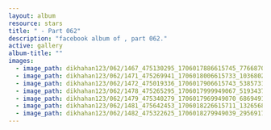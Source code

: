 ```yaml
---
layout: album
resource: stars
title: " - Part 062"
description: "facebook album of , part 062."
active: gallery
album-title: ""
images:
  - image_path: dikhahan123/062/1467_475130295_1706017886615745_7766870601484473850_n.jpg
  - image_path: dikhahan123/062/1471_475269941_1706018006615733_1036802566329782175_n.jpg
  - image_path: dikhahan123/062/1472_475019336_1706017906615743_5385731177625026324_n.jpg
  - image_path: dikhahan123/062/1478_475265295_1706017999949067_5193437382023025347_n.jpg
  - image_path: dikhahan123/062/1479_475340279_1706017969949070_6869491909769342861_n.jpg
  - image_path: dikhahan123/062/1481_475642453_1706018226615711_1326568402133399412_n.jpg
  - image_path: dikhahan123/062/1482_475322625_1706018279949039_2956917811453446459_n.jpg
---
```


